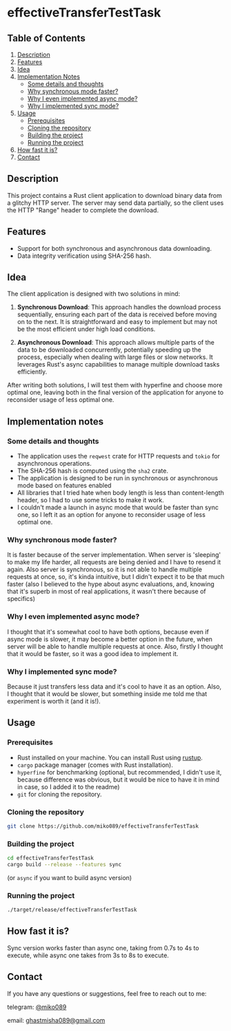 # effectiveTransferTestTask
## Table of Contents
1. [Description](#description)
2. [Features](#features)
3. [Idea](#idea)
4. [Implementation Notes](#implementation-notes)
    - [Some details and thoughts](#some-details-and-thoughts)
    - [Why synchronous mode faster?](#why-synchronous-mode-faster)
    - [Why I even implemented async mode?](#why-i-even-implemented-async-mode)
    - [Why I implemented sync mode?](#why-i-implemented-sync-mode)
5. [Usage](#usage)
    - [Prerequisites](#prerequisites)
    - [Cloning the repository](#cloning-the-repository)
    - [Building the project](#building-the-project)
    - [Running the project](#running-the-project)
6. [How fast it is?](#how-fast-it-is)
7. [Contact](#contact)
## Description
This project contains a Rust client application to download binary 
data from a glitchy HTTP server. The server may send data partially, 
so the client uses the HTTP "Range" header to complete the download.

## Features
- Support for both synchronous and asynchronous data downloading.
- Data integrity verification using SHA-256 hash.

## Idea
The client application is designed with two solutions in mind:
1. **Synchronous Download**: This approach handles the download process 
sequentially, ensuring each part of the data is received before 
moving on to the next. It is straightforward and easy to implement 
but may not be the most efficient under high load conditions.

2. **Asynchronous Download**: This approach allows multiple parts of the 
data to be downloaded concurrently, potentially speeding up the process, 
especially when dealing with large files or slow networks. It leverages 
Rust's async capabilities to manage multiple download tasks efficiently.

After writing both solutions, I will test them with hyperfine and choose more optimal one, 
leaving both in the final version of the application for anyone to reconsider usage of less
optimal one.

## Implementation notes
### Some details and thoughts
- The application uses the `reqwest` crate for HTTP requests and 
  `tokio` for asynchronous operations.
- The SHA-256 hash is computed using the `sha2` crate.
- The application is designed to be run in synchronous or asynchronous mode 
  based on features enabled
- All libraries that I tried hate when body length is less than content-length
  header, so I had to use some tricks to make it work.
- I couldn't made a launch in async mode that would be faster than sync one, 
  so I left it as an option for anyone to reconsider usage of less optimal one.

### Why synchronous mode faster?
It is faster because of the server implementation. When server is 'sleeping' to make my
 life harder, all requests are being denied and I have to resend it again. Also server is
 synchronous, so it is not able to handle multiple requests at once, so, it's kinda intuitive,
 but I didn't expect it to be that much faster (also I believed to the hype about async evaluations,
 and, knowing that it's superb in most of real applications, 
 it wasn't there because of specifics)

### Why I even implemented async mode?
I thought that it's somewhat cool to have both options, 
 because even if async mode is slower, it may become a better
 option in the future, when server will be able to handle multiple 
 requests at once. Also, firstly I thought that it would be faster,
 so it was a good idea to implement it.

### Why I implemented sync mode?
Because it just transfers less data and it's cool to have it
 as an option. Also, I thought that it would be slower, 
 but something inside me told me that experiment is worth it (and it is!).

## Usage
### Prerequisites
- Rust installed on your machine. You can install Rust using [rustup](https://rustup.rs/).
- `cargo` package manager (comes with Rust installation).
- `hyperfine` for benchmarking (optional, but recommended, I didn't use it, because difference
  was obvious, but it would be nice to have it in mind in case, 
  so I added it to the readme)
- `git` for cloning the repository.

### Cloning the repository
```bash
git clone https://github.com/miko089/effectiveTransferTestTask
```
### Building the project
```bash
cd effectiveTransferTestTask
cargo build --release --features sync
```
(or `async` if you want to build async version)
### Running the project
```bash
./target/release/effectiveTransferTestTask
```

## How fast it is?
Sync version works faster than async one, taking from 0.7s to 4s to execute,
while async one takes from 3s to 8s to execute.

## Contact
If you have any questions or suggestions, feel free to reach out to me:

telegram: [@miko089](http://t.me/miko089)

email: ghastmisha089@gmail.com



